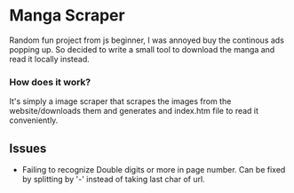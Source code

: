 # Manga Scraper
Random fun project from js beginner, I was annoyed buy the continous ads popping up. So decided to write a small tool to download the manga and read it locally instead.

### How does it work?
It's simply a image scraper that scrapes the images from the website/downloads them and generates and index.htm file to read it conveniently.

## Issues
- Failing to recognize Double digits or more in page number. Can be fixed by splitting by '-' instead of taking last char of url.
